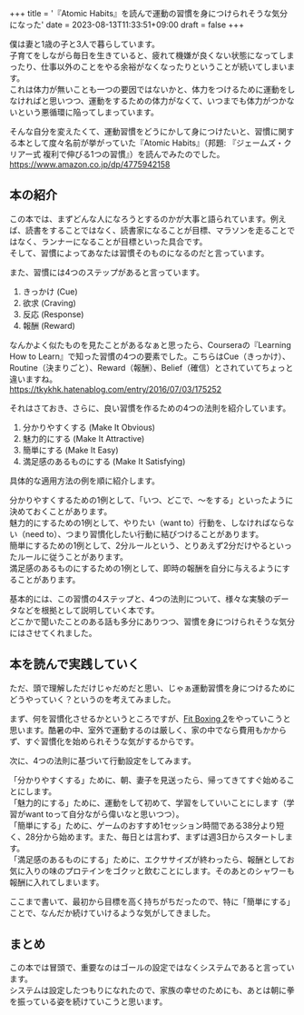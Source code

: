 +++
title = '『Atomic Habits』を読んで運動の習慣を身につけられそうな気分になった'
date = 2023-08-13T11:33:51+09:00
draft = false
+++

僕は妻と1歳の子と3人で暮らしています。  
子育てをしながら毎日を生きていると、疲れて機嫌が良くない状態になってしまったり、仕事以外のことをやる余裕がなくなったりということが続いてしまいます。  
これは体力が無いことも一つの要因ではないかと、体力をつけるために運動をしなければと思いつつ、運動をするための体力がなくて、いつまでも体力がつかないという悪循環に陥ってしまっています。

そんな自分を変えたくて、運動習慣をどうにかして身につけたいと、習慣に関する本として度々名前が挙がっていた『Atomic Habits』（邦題: 『ジェームズ・クリアー式 複利で伸びる1つの習慣』）を読んでみたのでした。  
https://www.amazon.co.jp/dp/4775942158

## 本の紹介

この本では、まずどんな人になろうとするのかが大事と語られています。例えば、読書をすることではなく、読書家になることが目標、マラソンを走ることではなく、ランナーになることが目標といった具合です。  
そして、習慣によってあなたは習慣そのものになるのだと言っています。

また、習慣には4つのステップがあると言っています。

1. きっかけ (Cue)
2. 欲求 (Craving)
3. 反応 (Response)
4. 報酬 (Reward)

なんかよく似たものを見たことがあるなぁと思ったら、Courseraの『Learning How to Learn』で知った習慣の4つの要素でした。こちらはCue（きっかけ）、Routine（決まりごと）、Reward（報酬）、Belief（確信）とされていてちょっと違いますね。  
https://tkykhk.hatenablog.com/entry/2016/07/03/175252

それはさておき、さらに、良い習慣を作るための4つの法則を紹介しています。

1. 分かりやすくする (Make It Obvious)
2. 魅力的にする (Make It Attractive)
3. 簡単にする (Make It Easy)
4. 満足感のあるものにする (Make It Satisfying)

具体的な適用方法の例を順に紹介します。

分かりやすくするための1例として、「いつ、どこで、〜をする」といったように決めておくことがあります。  
魅力的にするための1例として、やりたい（want to）行動を、しなければならない（need to）、つまり習慣化したい行動に結びつけることがあります。  
簡単にするための1例として、2分ルールという、とりあえず2分だけやるといったルールに従うことがあります。  
満足感のあるものにするための1例として、即時の報酬を自分に与えるようにすることがあります。

基本的には、この習慣の4ステップと、4つの法則について、様々な実験のデータなどを根拠として説明していく本です。  
どこかで聞いたことのある話も多分にありつつ、習慣を身につけられそうな気分にはさせてくれました。

## 本を読んで実践していく

ただ、頭で理解しただけじゃだめだと思い、じゃぁ運動習慣を身につけるためにどうやっていく？というのを考えてみました。

まず、何を習慣化させるかというところですが、[Fit Boxing 2](https://fitboxing.net/2/)をやっていこうと思います。酷暑の中、室外で運動するのは厳しく、家の中でなら費用もかからず、すぐ習慣化を始められそうな気がするからです。

次に、4つの法則に基づいて行動設定をしてみます。

「分かりやすくする」ために、朝、妻子を見送ったら、帰ってきてすぐ始めることにします。  
「魅力的にする」ために、運動をして初めて、学習をしていいことにします（学習がwant toって自分ながら偉いなと思いつつ）。  
「簡単にする」ために、ゲームのおすすめ1セッション時間である38分より短く、28分から始めます。また、毎日とは言わず、まずは週3日からスタートします。  
「満足感のあるものにする」ために、エクササイズが終わったら、報酬としてお気に入りの味のプロテインをゴクッと飲むことにします。そのあとのシャワーも報酬に入れてしまいます。

ここまで書いて、最初から目標を高く持ちがちだったので、特に「簡単にする」ことで、なんだか続けていけるような気がしてきました。

## まとめ

この本では冒頭で、重要なのはゴールの設定ではなくシステムであると言っています。  
システムは設定したつもりになれたので、家族の幸せのためにも、あとは朝に拳を振っている姿を続けていこうと思います。
